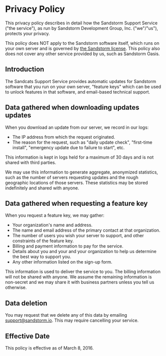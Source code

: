 # Privacy Policy

This privacy policy describes in detail how the Sandstorm Support Service ("the service"), as run by Sandstorm Development Group, Inc. ("we"/"us"), protects your privacy.

This policy does NOT apply to the Sandstorm software itself, which runs on your own server and is governed by [the Sandstorm license](https://github.com/sandstorm-io/sandstorm/blob/master/LICENSE). This policy also does not cover any other service provided by us, such as Sandstorm Oasis.

## Introduction

The Sandcats Support Service provides automatic updates for Sandstorm software that you run on your own server, "feature keys" which can be used to unlock features in that software, and email-based technical support.

## Data gathered when downloading updates updates

When you download an update from our server, we record in our logs:

* The IP address from which the request originated.
* The reason for the request, such as "daily update check", "first-time install", "emergency update due to failure to start", etc.

This information is kept in logs held for a maximum of 30 days and is not shared with third parties.

We may use this information to generate aggregate, anonymized statistics, such as the number of servers requesting updates and the rough geographic locations of those servers. These statistics may be stored indefinitely and shared with anyone.

## Data gathered when requesting a feature key

When you request a feature key, we may gather:

* Your organization's name and address.
* The name and email address of the primary contact at that organization.
* The number of users you wish your server to support, and other constraints of the feature key.
* Billing and payment information to pay for the service.
* Details about you and your and your organization to help us determine the best way to support you.
* Any other information listed on the sign-up form.

This information is used to deliver the service to you. The billing information will not be shared with anyone. We assume the remaining information is non-secret and we may share it with business partners unless you tell us otherwise.

## Data deletion

You may request that we delete any of this data by emailing [support@sandstorm.io](mailto:support@sandstorm.io). This may require cancelling your service.

## Effective Date

This policy is effective as of March 8, 2016.
